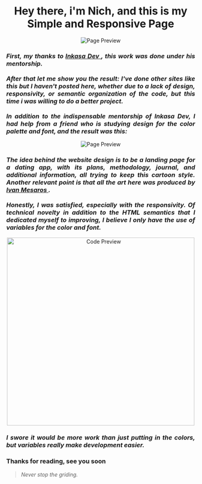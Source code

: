 <h1 align="center"> Hey there, i'm Nich, and this is my Simple and Responsive Page</h1>
 
<p align="center">
  <img src="https://github.com/italicnich/simple-site/blob/main/readmeimg/img-gif.gif" alt="Page Preview">
</p>
  
<h3 align="justify"> <i>First, my thanks to <a href="https://github.com/inkasadev"> Inkasa Dev </a>, this work was done under his mentorship. <br><br>
After that let me show you the result: I've done other sites like this but I haven't posted here, whether due to a lack of design, responsivity, or semantic organization of the code, but this time i was willing to do a better project. <br><br> In addition to the indispensable mentorship of Inkasa Dev, I had help from a friend who is studying design for the color palette and font, and the result was this: </i> </h3>

<p align="center">
  <img src="https://github.com/italicnich/simple-site/blob/main/readmeimg/page.png" alt="Page Preview">
</p>

<h3 align="justify"> <i>The idea behind the website design is to be a landing page for a dating app, with its plans, methodology, journal, and additional information, all trying to keep this cartoon style. Another relevant point is that all the art here was produced by <a href="https://blush.design/artists/ICyBIwuhfmhgrHL2IlWr/ivan-mesaros"> Ivan Mesaros </a>. <br><br>Honestly, I was satisfied, especially with the responsivity. Of technical novelty in addition to the HTML semantics that I dedicated myself to improving, I believe I only have the use of variables for the color and font.</i> </h3>

<p align="center">
  <img src="https://github.com/italicnich/simple-site/blob/main/readmeimg/var.png" alt="Code Preview" width="500">
</p>

<h3 align="justify"> <i>I swore it would be more work than just putting in the colors, but variables really make development easier.</i> </h3>
 
<h3 align="justify">
Thanks for reading, see you soon
</h3>

> *Never stop the griding.*
